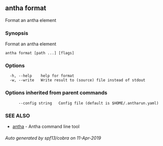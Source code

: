 ## antha format

Format an antha element

### Synopsis

Format an antha element

```
antha format [path ...] [flags]
```

### Options

```
  -h, --help    help for format
  -w, --write   Write result to (source) file instead of stdout
```

### Options inherited from parent commands

```
      --config string   Config file (default is $HOME/.antharun.yaml)
```

### SEE ALSO

* [antha](antha.md)	 - Antha command line tool

###### Auto generated by spf13/cobra on 11-Apr-2019
